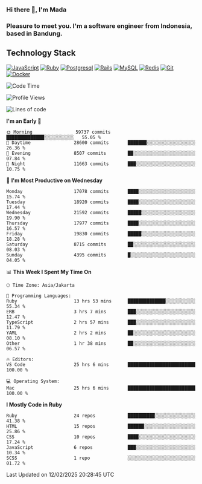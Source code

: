 ### Hi there 👋, I'm Mada
### Pleasure to meet you. I'm a software engineer from Indonesia, based in Bandung.

## Technology Stack

[![JavaScript](https://img.shields.io/badge/-JavaScript-%23F7DF1C?style=flat-square&logo=javascript&logoColor=000000&labelColor=%23F7DF1C&color=%23FFCE5A)](https://www.javascript.com/)
[![Ruby](https://img.shields.io/badge/Ruby-CC342D?style=flat-square&logo=ruby&logoColor=white)](https://www.ruby-lang.org/en/)
[![Postgresql](https://img.shields.io/badge/PostgreSQL-316192?style=flat-square&logo=postgresql&logoColor=ffffff)](https://www.postgresql.org/)
[![Rails](https://img.shields.io/badge/Ruby_on_Rails-CC0000?style=flat-square&logo=ruby-on-rails&logoColor=white)](https://rubyonrails.org/)
[![MySQL](https://img.shields.io/badge/-MySQL-4479A1?style=flat-square&logo=MySQL&logoColor=ffffff)](https://www.mysql.com/)
[![Redis](https://img.shields.io/badge/-Redis-DC382D?style=flat-square&logo=Redis&logoColor=ffffff)](https://redis.io/)
[![Git](https://img.shields.io/badge/-Git-%23F05032?style=flat-square&logo=git&logoColor=%23ffffff)](https://git-scm.com/)
[![Docker](https://img.shields.io/badge/-Docker-2496ED?style=flat-square&logo=docker&logoColor=ffffff)](https://www.docker.com/)
<!--
**madaarya/madaarya** is a ✨ _special_ ✨ repository because its `README.md` (this file) appears on your GitHub profile.

Here are some ideas to get you started:

- 🔭 I’m currently working on ...
- 🌱 I’m currently learning ...
- 👯 I’m looking to collaborate on ...
- 🤔 I’m looking for help with ...
- 💬 Ask me about ...
- 📫 How to reach me: ...
- 😄 Pronouns: ...
- ⚡ Fun fact: ...
-->
<!--START_SECTION:waka-->
![Code Time](http://img.shields.io/badge/Code%20Time-6%2C996%20hrs%2026%20mins-blue)

![Profile Views](http://img.shields.io/badge/Profile%20Views-0-blue)

![Lines of code](https://img.shields.io/badge/From%20Hello%20World%20I%27ve%20Written-46.2%20million%20lines%20of%20code-blue)

**I'm an Early 🐤** 

```text
🌞 Morning                59737 commits       ██████████████░░░░░░░░░░░   55.05 % 
🌆 Daytime                28600 commits       ███████░░░░░░░░░░░░░░░░░░   26.36 % 
🌃 Evening                8507 commits        ██░░░░░░░░░░░░░░░░░░░░░░░   07.84 % 
🌙 Night                  11663 commits       ███░░░░░░░░░░░░░░░░░░░░░░   10.75 % 
```
📅 **I'm Most Productive on Wednesday** 

```text
Monday                   17078 commits       ████░░░░░░░░░░░░░░░░░░░░░   15.74 % 
Tuesday                  18920 commits       ████░░░░░░░░░░░░░░░░░░░░░   17.44 % 
Wednesday                21592 commits       █████░░░░░░░░░░░░░░░░░░░░   19.90 % 
Thursday                 17977 commits       ████░░░░░░░░░░░░░░░░░░░░░   16.57 % 
Friday                   19830 commits       █████░░░░░░░░░░░░░░░░░░░░   18.28 % 
Saturday                 8715 commits        ██░░░░░░░░░░░░░░░░░░░░░░░   08.03 % 
Sunday                   4395 commits        █░░░░░░░░░░░░░░░░░░░░░░░░   04.05 % 
```


📊 **This Week I Spent My Time On** 

```text
🕑︎ Time Zone: Asia/Jakarta

💬 Programming Languages: 
Ruby                     13 hrs 53 mins      ██████████████░░░░░░░░░░░   55.34 % 
ERB                      3 hrs 7 mins        ███░░░░░░░░░░░░░░░░░░░░░░   12.47 % 
TypeScript               2 hrs 57 mins       ███░░░░░░░░░░░░░░░░░░░░░░   11.79 % 
YAML                     2 hrs 2 mins        ██░░░░░░░░░░░░░░░░░░░░░░░   08.10 % 
Other                    1 hr 38 mins        ██░░░░░░░░░░░░░░░░░░░░░░░   06.57 % 

🔥 Editors: 
VS Code                  25 hrs 6 mins       █████████████████████████   100.00 % 

💻 Operating System: 
Mac                      25 hrs 6 mins       █████████████████████████   100.00 % 
```

**I Mostly Code in Ruby** 

```text
Ruby                     24 repos            ██████████░░░░░░░░░░░░░░░   41.38 % 
HTML                     15 repos            ██████░░░░░░░░░░░░░░░░░░░   25.86 % 
CSS                      10 repos            ████░░░░░░░░░░░░░░░░░░░░░   17.24 % 
JavaScript               6 repos             ███░░░░░░░░░░░░░░░░░░░░░░   10.34 % 
SCSS                     1 repo              ░░░░░░░░░░░░░░░░░░░░░░░░░   01.72 % 
```




 Last Updated on 12/02/2025 20:28:45 UTC
<!--END_SECTION:waka-->
